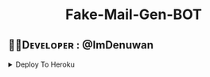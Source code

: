 <center><h1>Fake-Mail-Gen-BOT</h1></center>                                         


## 👨‍💻Dᴇᴠᴇʟᴏᴘᴇʀ : @ImDenuwan

<details><summary>Deploy To Heroku</summary>
<p>
<br>
<a href="https://heroku.com/deploy?template=https://github.com/MOVIESWORLDBoy/Fake-Mail-BOT">
  <img src="https://www.herokucdn.com/deploy/button.svg" alt="Deploy To Heroku">
</a>
 
 ###  Credits ❤
 - Pyrogram
 - API

 

